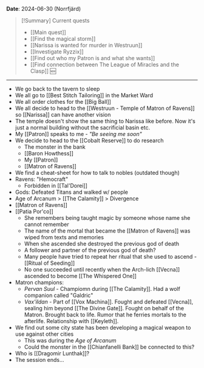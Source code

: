 **Date**: 2024-06-30 (Norrfjärd)

> [!Summary] Current quests
> - [[Main quest]]
> - [[Find the magical storm]]
> - [[Narissa is wanted for murder in Westruun]]
> - [[Investigate Ryzzix]]
> - [[Find out who my Patron is and what she wants]]
> - [[Find connection between The League of Miracles and the Clasp]] 🆕

---
- We go back to the tavern to sleep
- We all go to [[Best Stitch Tailoring]] in the Market Ward
- We all order clothes for the [[Big Ball]]
- We all decide to head to the [[Westruun - Temple of Matron of Ravens]] so [[Narissa]] can have another vision
- The temple doesn't show the same thing to Narissa like before. Now it's just a normal building without the sacrificial basin etc.
- My [[Patron]] speaks to me - *"Be seeing me soon"*
- We decide to head to the [[Cobalt Reserve]] to do research
	- The monster in the bank
	- [[Baron Howthess]]
	- My [[Patron]]
	- [[Matron of Ravens]]
- We find a cheat-sheet for how to talk to nobles (outdated though)
- Ravens: "Hemocraft" 
	- Forbidden in [[Tal'Dorei]]
- Gods: Defeated Titans and walked w/ people
- Age of Arcanum > [[The Calamity]] > Divergence
- [[Matron of Ravens]]
- [[Patia Por'co]]
	- She remembers being taught magic by someone whose name she cannot remember
	- The name of the mortal that became the [[Matron of Ravens]] was wiped from texts and memories
	- When she ascended she destroyed the previous god of death
	- A follower and partner of the previous god of death?
	- Many people have tried to repeat her ritual that she used to ascend - [[Ritual of Seeding]]
	- No one succeeded until recently when the Arch-lich [[Vecna]] ascended to become [[The Whispered One]]
- Matron champions:
	- *Pervan Suul* - Champiomn during [[The Calamity]]. Had a wolf companion called "Galdric"
	- *Vax'ildan* - Part of [[Vox Machina]]. Fought and defeated [[Vecna]], sealing him beyond [[The Divine Gate]]. Fought on behalf of the Matron. Brought back to life. Rumor that he ferries mortals to the afterlife. Relationship with [[Keyleth]].
- We find out some city state has been developing a magical weapon to use against other cities
	- This was during the *Age of Arcanum*
	- Could the monster in the [[Chianfanelli Bank]] be connected to this?
- Who is [[Dragomir Lunthak]]?
- The session ends...